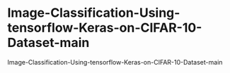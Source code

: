 # Image-Classification-Using-tensorflow-Keras-on-CIFAR-10-Dataset-main

Image-Classification-Using-tensorflow-Keras-on-CIFAR-10-Dataset-main
